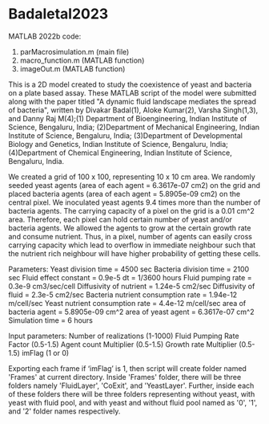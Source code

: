 # Badaletal2023
MATLAB 2022b code:
1) parMacrosimulation.m (main file)
2) macro_function.m (MATLAB function)
3) imageOut.m (MATLAB function)

This is a 2D model created to study the coexistence of yeast and bacteria on a plate based assay. These MATLAB script of the model were submitted along with the paper titled "A dynamic fluid landscape mediates the spread of bacteria", written by Divakar Badal(1), Aloke Kumar(2), Varsha Singh(1,3), and Danny Raj M(4);(1) Department of Bioengineering, Indian Institute of Science, Bengaluru, India; (2)Department of Mechanical Engineering, Indian Institute of Science, Bengaluru, India; (3)Department of Developmental Biology and Genetics, Indian Institute of Science, Bengaluru, India; (4)Department of Chemical Engineering, Indian Institute of Science, Bengaluru, India. 

We created a grid of 100 x 100, representing 10 x 10 cm area. We randomly seeded yeast agents (area of each agent = 6.3617e-07 cm2) on the grid and placed bacteria agents (area of each agent = 5.8905e-09 cm2) on the central pixel. We inoculated yeast agents 9.4 times more than the number of bacteria agents. The carrying capacity of a pixel on the grid is a 0.01 cm^2 area. Therefore, each pixel can hold certain number of yeast and/or bacteria agents. We allowed the agents to grow at the certain growth rate and consume nutrient. Thus, in a pixel, number of agents can easily cross carrying capacity which lead to overflow in immediate neighbour such that the nutrient rich neighbour will have higher probability of getting these cells. 

Parameters: 
Yeast division time = 4500 sec
Bacteria division time = 2100 sec
Fluid effect constant = 0.9e-5
dt = 1/3600 hours
Fluid pumping rate = 0.3e-9 cm3/sec/cell
Diffusivity of nutrient = 1.24e-5 cm2/sec
Diffusivity of fluid = 2.3e-5 cm2/sec
Bacteria nutrient consumption rate = 1.94e-12 m/cell/sec
Yeast nutrient consumption rate = 4.4e-12 m/cell/sec
area of bacteria agent = 5.8905e-09 cm^2
area of yeast agent = 6.3617e-07 cm^2
Simulation time = 6 hours

Input parameters:
Number of realizations (1-1000)
Fluid Pumping Rate Factor (0.5-1.5)
Agent count Multiplier (0.5-1.5)
Growth rate Multiplier (0.5-1.5)
imFlag (1 or 0)

Exporting each frame
if ‘imFlag’ is 1, then script will create folder named 'Frames' at current directory. Inside 'Frames' folder, there will be three folders namely 'FluidLayer', 'CoExit', and 'YeastLayer'. Further, inside each of these folders there will be three folders representing without yeast, with yeast with fluid pool, and with yeast and without fluid pool named as '0', '1', and '2' folder names respectively. 
